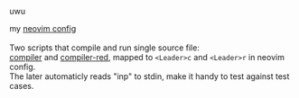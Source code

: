 uwu

my [neovim config](https://github.com/0n3W4y7ick3t/rice/tree/main/.config/nvim) \
 \
Two scripts that compile and run single source file: \
[compiler](https://github.com/0n3W4y7ick3t/rice/blob/main/.local/bin/lukes/compiler) and [compiler-red](https://github.com/0n3W4y7ick3t/rice/blob/main/.scripts/compiler-red), mapped to `<Leader>c` and `<Leader>r` in neovim config. \
The later automaticly reads "inp" to stdin, make it handy to test against test cases. 
